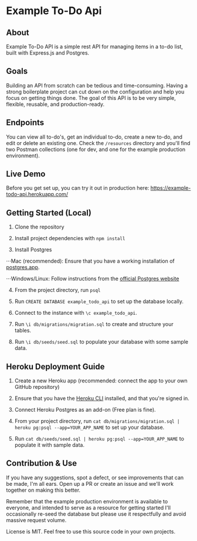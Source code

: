# Example To-Do Api

## About
Example To-Do API is a simple rest API for managing items in a to-do list, built with Express.js and Postgres.

## Goals
Building an API from scratch can be tedious and time-consuming. Having a strong boilerplate project can cut down on the configuration and help you focus on getting things done. The goal of this API is to be very simple, flexible, reusable, and production-ready.

## Endpoints
You can view all to-do's, get an individual to-do, create a new to-do, and edit or delete an existing one. Check the `/resources` directory and you'll find two Postman collections (one for dev, and one for the example production environment).

## Live Demo
Before you get set up, you can try it out in production here: https://example-todo-api.herokuapp.com/

## Getting Started (Local)
1. Clone the repository

2. Install project dependencies with  `npm install`

3. Install Postgres

⋅⋅⋅Mac (recommended): Ensure that you have a working installation of  [postgres.app](https://postgresapp.com/).

 ⋅⋅⋅Windows/Linux: Follow instructions from the [official Postgres website](https://www.postgresql.org/download/)

4. From the project directory, run `psql`

5. Run `CREATE DATABASE example_todo_api` to set up the database locally.

6. Connect to the instance with `\c example_todo_api`.

7. Run `\i db/migrations/migration.sql` to create and structure your tables.

8. Run `\i db/seeds/seed.sql` to populate your database with some sample data.

## Heroku Deployment Guide
1. Create a new Heroku app (recommended: connect the app to your own GitHub repository)

2. Ensure that you have the [Heroku CLI](https://devcenter.heroku.com/articles/heroku-cli) installed, and that you're signed in.

3. Connect Heroku Postgres as an add-on (Free plan is fine).

4. From your project directory, run `cat db/migrations/migration.sql | heroku pg:psql --app=YOUR_APP_NAME` to set up your database.

5. Run `cat db/seeds/seed.sql | heroku pg:psql --app=YOUR_APP_NAME` to populate it with sample data.


## Contribution & Use
If you have any suggestions, spot a defect, or see improvements that can be made, I'm all ears. Open up a PR or create an issue and we'll work together on making this better.

Remember that the example production environment is available to everyone, and intended to serve as a resource for getting started I'll occasionally re-seed the database but please use it respectfully and avoid massive request volume.

License is MIT. Feel free to use this source code in your own projects.